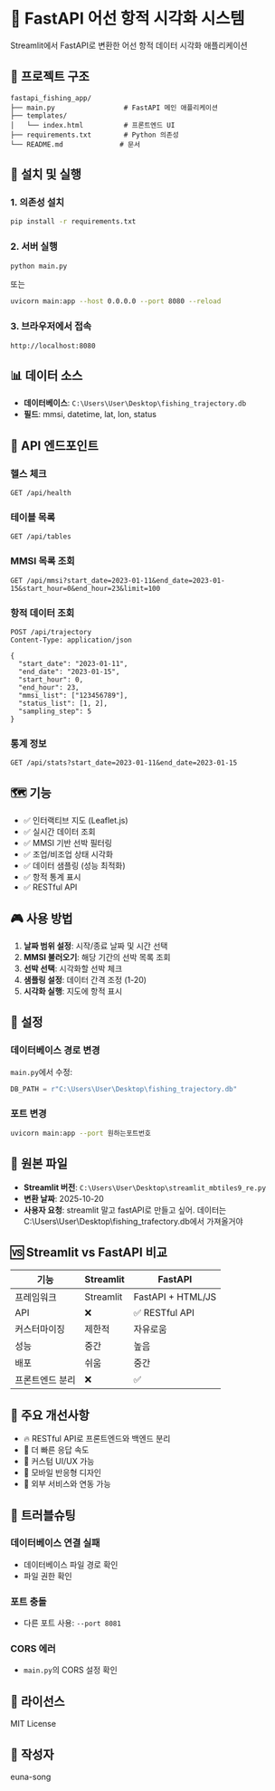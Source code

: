 # 🚢 FastAPI 어선 항적 시각화 시스템

Streamlit에서 FastAPI로 변환한 어선 항적 데이터 시각화 애플리케이션

## 📁 프로젝트 구조

```
fastapi_fishing_app/
├── main.py                 # FastAPI 메인 애플리케이션
├── templates/
│   └── index.html          # 프론트엔드 UI
├── requirements.txt        # Python 의존성
└── README.md              # 문서
```

## 🚀 설치 및 실행

### 1. 의존성 설치

```bash
pip install -r requirements.txt
```

### 2. 서버 실행

```bash
python main.py
```

또는

```bash
uvicorn main:app --host 0.0.0.0 --port 8080 --reload
```

### 3. 브라우저에서 접속

```
http://localhost:8080
```

## 📊 데이터 소스

- **데이터베이스**: `C:\Users\User\Desktop\fishing_trajectory.db`
- **필드**: mmsi, datetime, lat, lon, status

## 🎯 API 엔드포인트

### 헬스 체크
```
GET /api/health
```

### 테이블 목록
```
GET /api/tables
```

### MMSI 목록 조회
```
GET /api/mmsi?start_date=2023-01-11&end_date=2023-01-15&start_hour=0&end_hour=23&limit=100
```

### 항적 데이터 조회
```
POST /api/trajectory
Content-Type: application/json

{
  "start_date": "2023-01-11",
  "end_date": "2023-01-15",
  "start_hour": 0,
  "end_hour": 23,
  "mmsi_list": ["123456789"],
  "status_list": [1, 2],
  "sampling_step": 5
}
```

### 통계 정보
```
GET /api/stats?start_date=2023-01-11&end_date=2023-01-15
```

## 🗺️ 기능

- ✅ 인터랙티브 지도 (Leaflet.js)
- ✅ 실시간 데이터 조회
- ✅ MMSI 기반 선박 필터링
- ✅ 조업/비조업 상태 시각화
- ✅ 데이터 샘플링 (성능 최적화)
- ✅ 항적 통계 표시
- ✅ RESTful API

## 🎮 사용 방법

1. **날짜 범위 설정**: 시작/종료 날짜 및 시간 선택
2. **MMSI 불러오기**: 해당 기간의 선박 목록 조회
3. **선박 선택**: 시각화할 선박 체크
4. **샘플링 설정**: 데이터 간격 조정 (1-20)
5. **시각화 실행**: 지도에 항적 표시

## 🔧 설정

### 데이터베이스 경로 변경

`main.py`에서 수정:
```python
DB_PATH = r"C:\Users\User\Desktop\fishing_trajectory.db"
```

### 포트 변경

```bash
uvicorn main:app --port 원하는포트번호
```

## 📝 원본 파일

- **Streamlit 버전**: `C:\Users\User\Desktop\streamlit_mbtiles9_re.py`
- **변환 날짜**: 2025-10-20
- **사용자 요청**: streamlit 말고 fastAPI로 만들고 싶어. 데이터는 C:\Users\User\Desktop\fishing_trafectory.db에서 가져올거야

## 🆚 Streamlit vs FastAPI 비교

| 기능 | Streamlit | FastAPI |
|------|-----------|---------|
| 프레임워크 | Streamlit | FastAPI + HTML/JS |
| API | ❌ | ✅ RESTful API |
| 커스터마이징 | 제한적 | 자유로움 |
| 성능 | 중간 | 높음 |
| 배포 | 쉬움 | 중간 |
| 프론트엔드 분리 | ❌ | ✅ |

## 📌 주요 개선사항

- 🔥 RESTful API로 프론트엔드와 백엔드 분리
- 🚀 더 빠른 응답 속도
- 🎨 커스텀 UI/UX 가능
- 📱 모바일 반응형 디자인
- 🔌 외부 서비스와 연동 가능

## 🐛 트러블슈팅

### 데이터베이스 연결 실패
- 데이터베이스 파일 경로 확인
- 파일 권한 확인

### 포트 충돌
- 다른 포트 사용: `--port 8081`

### CORS 에러
- `main.py`의 CORS 설정 확인

## 📄 라이선스

MIT License

## 👤 작성자

euna-song
